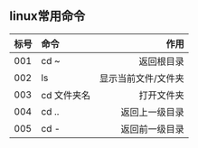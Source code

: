 ## linux常用命令
标号|命令|作用
---|:--|---:
001|cd ~|返回根目录
002|ls|显示当前文件/文件夹
003|cd 文件夹名|打开文件夹
004|cd ..|返回上一级目录
005|cd -|返回前一级目录

